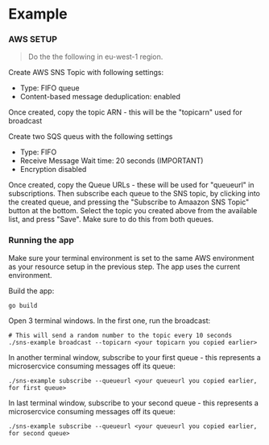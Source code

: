 # Example

### AWS SETUP

> Do the the following in eu-west-1 region.

Create AWS SNS Topic with following settings:

- Type: FIFO queue
- Content-based message deduplication: enabled

Once created, copy the topic ARN - this will be the "topicarn" used for broadcast

Create two SQS queus with the following settings

- Type: FIFO
- Receive Message Wait time: 20 seconds (IMPORTANT)
- Encryption disabled

Once created, copy the Queue URLs - these will be used for "queueurl" in subscriptions. Then subscribe each queue to the SNS topic, by clicking into the created queue, and pressing the "Subscribe to Amaazon SNS Topic" button at the bottom. Select the topic you created above from the available list, and press "Save". Make sure to do this from both queues.

### Running the app

Make sure your terminal environment is set to the same AWS environment as your resource setup in the previous step. The app uses the current environment.

Build the app:

```
go build
```

Open 3 terminal windows. In the first one, run the broadcast:

```
# This will send a random number to the topic every 10 seconds
./sns-example broadcast --topicarn <your topicarn you copied earlier>
```

In another terminal window, subscribe to your first queue - this represents a microsercvice consuming messages off its queue:

```
./sns-example subscribe --queueurl <your queueurl you copied earlier, for first queue>
```

In last terminal window, subscribe to your second queue - this represents a microsercvice consuming messages off its queue:

```
./sns-example subscribe --queueurl <your queueurl you copied earlier, for second queue>
```
